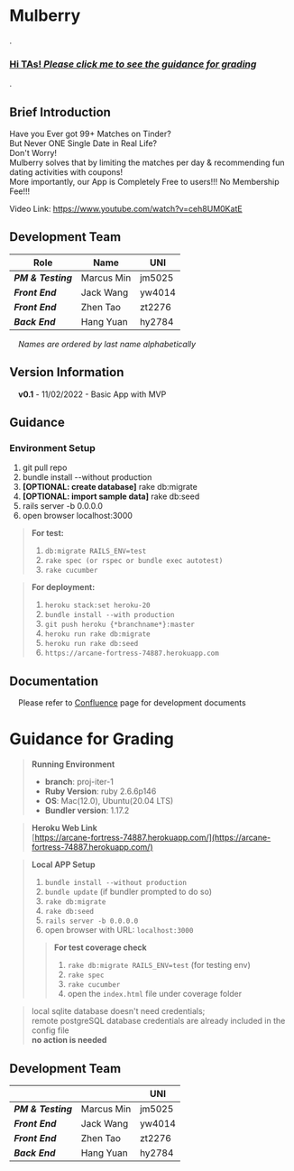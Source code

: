 # Mulberry

.  
### [**Hi TAs!** _Please click me to see the guidance for grading_](#guidance-for-grading)

.  

## Brief Introduction

Have you Ever got 99+ Matches on Tinder?  
But Never ONE Single Date in Real Life?  
Don't Worry!  
Mulberry solves that by limiting the matches per day & recommending fun dating activities with coupons!  
More importantly, our App is Completely Free to users!!! No Membership Fee!!!  
  
Video Link: https://www.youtube.com/watch?v=ceh8UM0KatE

## Development Team

| Role                      | Name               | UNI    |
|---------------------------|--------------------|--------|
| ***PM & Testing***        | Marcus Min         | jm5025 |
| ***Front End***           | Jack Wang          | yw4014 |
| ***Front End***           | Zhen Tao           | zt2276 |
| ***Back End***            | Hang Yuan          | hy2784 |

&nbsp;&nbsp;&nbsp;&nbsp;*Names are ordered by last name alphabetically*

## Version Information

&nbsp;&nbsp;&nbsp;&nbsp;**v0.1** - 11/02/2022 - Basic App with MVP

## Guidance
### Environment Setup
1. git pull repo
2. bundle install --without production
3. **[OPTIONAL: create database]** rake db:migrate
4. **[OPTIONAL: import sample data]** rake db:seed
5. rails server -b 0.0.0.0 
6. open browser localhost:3000

> **For test:**  
> 1. `db:migrate RAILS_ENV=test`   
> 2. `rake spec (or rspec or bundle exec autotest)`  
> 3. `rake cucumber`
  
> **For deployment:**  
> 1. `heroku stack:set heroku-20`  
> 2. `bundle install --with production`
> 3. `git push heroku {*branchname*}:master`  
> 4. `heroku run rake db:migrate`  
> 5. `heroku run rake db:seed`  
> 6. `https://arcane-fortress-74887.herokuapp.com`


## Documentation

&nbsp;&nbsp;&nbsp;&nbsp;Please refer to [Confluence](https://marcus117.atlassian.net/wiki/spaces/MULBERRY/overview "Mulberry Confluence") page for development documents


# Guidance for Grading
> **Running Environment**
> * **branch**: proj-iter-1
> * **Ruby Version**: ruby 2.6.6p146
> * **OS**: Mac(12.0), Ubuntu(20.04 LTS)
> * **Bundler version**: 1.17.2

> **Heroku Web Link**  
> [https://arcane-fortress-74887.herokuapp.com/](https://arcane-fortress-74887.herokuapp.com/)

> **Local APP Setup**
> 1. `bundle install --without production`
> 2. `bundle update` (if bundler prompted to do so)
> 3. `rake db:migrate`
> 4. `rake db:seed`
> 5. `rails server -b 0.0.0.0`
> 6. open browser with URL: `localhost:3000`
> > **For test coverage check**
> > 1. `rake db:migrate RAILS_ENV=test` (for testing env)
> > 2. `rake spec`
> > 3. `rake cucumber`
> > 4. open the `index.html` file under coverage folder

>
> local sqlite database doesn't need credentials;  
> remote postgreSQL database credentials are already included in the config file  
> **no action is needed**
>

## Development Team
|                           |                    | UNI    |
|---------------------------|--------------------|--------|
| ***PM & Testing***        | Marcus Min         | jm5025 |
| ***Front End***           | Jack Wang          | yw4014 |
| ***Front End***           | Zhen Tao           | zt2276 |
| ***Back End***            | Hang Yuan          | hy2784 |
